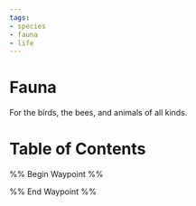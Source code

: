 ```yaml
---
tags:
- species
- fauna
- life
---
```

# Fauna
For the birds, the bees, and animals of all kinds.

# Table of Contents
%% Begin Waypoint %%


%% End Waypoint %%
